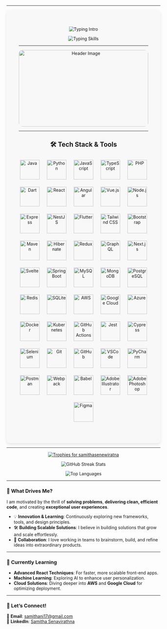
---
<div align="center" style="background-color:#f8f8f8; padding: 40px; border-radius: 10px; max-width: 900px; box-shadow: 0 4px 10px rgba(0, 0, 0, 0.1);">

<!-- ✨ Typing Animation Section (GitHub Compatible) -->
<p align="center">
  <img src="https://readme-typing-svg.demolab.com?font=Fira+Code&weight=700&size=30&pause=13000&duration=3000&color=F97316&center=true&vCenter=true&width=600&lines=+I'm+Samitha+Senewirathna+" alt="Typing Intro" />
</p>
<p align="center">
  <img src="https://readme-typing-svg.demolab.com?font=Fira+Code&weight=500&size=22&duration=3000&pause=1000&color=14B8A6&center=true&vCenter=true&width=700&lines=+Full+Stack+Developer;+Spring+Boot+%7C+React+%7C+Angular;+AI+%26+ML+Enthusiast;+Passionate+about+UI%2FUX+and+Clean+Code" alt="Typing Skills" />
</p>


---

<!-- Header Image / Banner -->
<p align="center">
  <img 
    src="https://www.coherentsolutions.com/hubfs/ANDLcJmTS6-2640.webp" 
    alt="Header Image" 
    width="100%" 
    style="height: 250px; object-fit: cover; border-radius: 12px;" />
</p>

---

## 🛠 Tech Stack & Tools

<div align="center" style="display: flex; flex-wrap: wrap; justify-content: center; gap: 24px; margin: 30px 0;">

  <!-- Programming Languages -->
  <img src="https://skillicons.dev/icons?i=java" alt="Java" height="64" width="64" />
  <img src="https://skillicons.dev/icons?i=python" alt="Python" height="64" width="64" />
  <img src="https://skillicons.dev/icons?i=js" alt="JavaScript" height="64" width="64" />
  <img src="https://skillicons.dev/icons?i=ts" alt="TypeScript" height="64" width="64" />
  <img src="https://skillicons.dev/icons?i=php" alt="PHP" height="64" width="64" />
  <img src="https://skillicons.dev/icons?i=dart" alt="Dart" height="64" width="64" />

  <!-- Frameworks & Libraries -->

  <img src="https://skillicons.dev/icons?i=react" alt="React" height="64" width="64" />
  <img src="https://skillicons.dev/icons?i=angular" alt="Angular" height="64" width="64" />
  <img src="https://skillicons.dev/icons?i=vue" alt="Vue.js" height="64" width="64" />
  <img src="https://skillicons.dev/icons?i=nodejs" alt="Node.js" height="64" width="64" />
  <img src="https://skillicons.dev/icons?i=express" alt="Express" height="64" width="64" />
  <img src="https://skillicons.dev/icons?i=nestjs" alt="NestJS" height="64" width="64" />
  <img src="https://skillicons.dev/icons?i=flutter" alt="Flutter" height="64" width="64" />
  <img src="https://skillicons.dev/icons?i=tailwind" alt="Tailwind CSS" height="64" width="64" />
  <img src="https://skillicons.dev/icons?i=bootstrap" alt="Bootstrap" height="64" width="64" />
   <img src="https://skillicons.dev/icons?i=maven" alt="Maven" height="64" width="64" />
  <img src="https://skillicons.dev/icons?i=hibernate" alt="Hibernate" height="64" width="64" />
  <img src="https://skillicons.dev/icons?i=redux" alt="Redux" height="64" width="64" />
  <img src="https://skillicons.dev/icons?i=graphql" alt="GraphQL" height="64" width="64" />
  <img src="https://skillicons.dev/icons?i=nextjs" alt="Next.js" height="64" width="64" />
  <img src="https://skillicons.dev/icons?i=svelte" alt="Svelte" height="64" width="64" />
   <img src="https://skillicons.dev/icons?i=spring" alt="Spring Boot" height="64" width="64" />

  <!-- Databases -->
  <img src="https://skillicons.dev/icons?i=mysql" alt="MySQL" height="64" width="64" />
  <img src="https://skillicons.dev/icons?i=mongodb" alt="MongoDB" height="64" width="64" />
  <img src="https://skillicons.dev/icons?i=postgresql" alt="PostgreSQL" height="64" width="64" />
  <img src="https://skillicons.dev/icons?i=redis" alt="Redis" height="64" width="64" />
  <img src="https://skillicons.dev/icons?i=sqlite" alt="SQLite" height="64" width="64" />

  <!-- Cloud & DevOps -->
  <img src="https://skillicons.dev/icons?i=aws" alt="AWS" height="64" width="64" />
  <img src="https://skillicons.dev/icons?i=gcp" alt="Google Cloud" height="64" width="64" />
  <img src="https://skillicons.dev/icons?i=azure" alt="Azure" height="64" width="64" />
  <img src="https://skillicons.dev/icons?i=docker" alt="Docker" height="64" width="64" />
  <img src="https://skillicons.dev/icons?i=kubernetes" alt="Kubernetes" height="64" width="64" />
  <img src="https://skillicons.dev/icons?i=githubactions" alt="GitHub Actions" height="64" width="64" />

  <!-- Testing -->
  <img src="https://skillicons.dev/icons?i=jest" alt="Jest" height="64" width="64" />
  <img src="https://skillicons.dev/icons?i=cypress" alt="Cypress" height="64" width="64" />
  <img src="https://skillicons.dev/icons?i=selenium" alt="Selenium" height="64" width="64" />

  <!-- Tools & Editors -->
  <img src="https://skillicons.dev/icons?i=git" alt="Git" height="64" width="64" />
  <img src="https://skillicons.dev/icons?i=github" alt="GitHub" height="64" width="64" />
  <img src="https://skillicons.dev/icons?i=vscode" alt="VSCode" height="64" width="64" />
    <img src="https://skillicons.dev/icons?i=pycharm" alt="PyCharm" height="64" width="64" />
  <img src="https://skillicons.dev/icons?i=postman" alt="Postman" height="64" width="64" />
  <img src="https://skillicons.dev/icons?i=webpack" alt="Webpack" height="64" width="64" />
  <img src="https://skillicons.dev/icons?i=babel" alt="Babel" height="64" width="64" />

  <!-- Design & Prototyping -->
  <img src="https://skillicons.dev/icons?i=illustrator" alt="Adobe Illustrator" height="64" width="64" />
  <img src="https://skillicons.dev/icons?i=photoshop" alt="Adobe Photoshop" height="64" width="64" />
  <img src="https://skillicons.dev/icons?i=figma" alt="Figma" height="64" width="64" />

</div>


</div>

---



<!-- GitHub Trophy -->
<p align="center">
  <a href="https://github.com/ryo-ma/github-profile-trophy">
    <img src="https://github-profile-trophy.vercel.app/?username=samithasenewiratna&theme=onedark&margin-w=10&margin-h=10&row=1" alt="Trophies for samithasenewiratna" />
  </a>
</p>

<!-- GitHub Streak Stats -->
<p align="center">
  <img src="https://github-readme-streak-stats.herokuapp.com/?user=samithasenewiratna&theme=tokyonight" alt="GitHub Streak Stats" />
</p>

<!-- Top Languages -->
<p align="center">
  <img src="https://github-readme-stats.vercel.app/api/top-langs?username=samithasenewiratna&show_icons=true&locale=en&layout=compact&theme=tokyonight" alt="Top Languages" />
</p>



---


### 🧠 **What Drives Me?**

I am motivated by the thrill of **solving problems**, **delivering clean, efficient code**, and creating **exceptional user experiences**. 

- 💡 **Innovation & Learning**: Continuously exploring new frameworks, tools, and design principles.
- 🛠 **Building Scalable Solutions**: I believe in building solutions that grow and scale effortlessly.
- 🤝 **Collaboration**: I love working in teams to brainstorm, build, and refine ideas into extraordinary products.

---

### 🌱 **Currently Learning**
- **Advanced React Techniques**: For faster, more scalable front-end apps.
- **Machine Learning**: Exploring AI to enhance user personalization.
- **Cloud Solutions**: Diving deeper into **AWS** and **Google Cloud** for optimizing deployment.

---



### 💬 **Let’s Connect!**

💬 **Email**: [samithani17@gmail.com](mailto:samithani17@gmail.com)  
🔗 **LinkedIn**: [Samitha Senavirathna](https://www.linkedin.com/in/samitha-senavirathna-b748b52b5/)  



</div>

